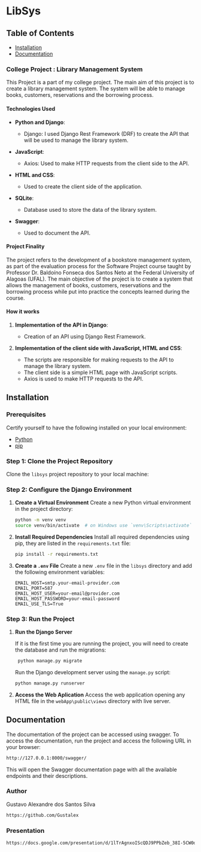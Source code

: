 # LibSys

## Table of Contents

- [Installation](#Installation)
- [Documentation](#Documentation)


### College Project : Library Management System 

This Project is a part of my college project. The main aim of this project is to create a library management system. The system will be able to manage books, customers, reservations and the borrowing process. 

#### Technologies Used

- **Python and Django**:
  - Django: I used Django Rest Framework (DRF) to create the API that will be used to manage the library system.

- **JavaScript**:
  - Axios: Used to make HTTP requests from the client side to the API.

- **HTML and CSS**:
   - Used to create the client side of the application.

- **SQLite**:
   - Database used to store the data of the library system.

- **Swagger**:
   - Used to document the API.

#### Project Finality

The project refers to the development of a bookstore management system, as part of the evaluation process for the Software Project course taught by Professor Dr. Baldoíno Fonseca dos Santos Neto at the Federal University of Alagoas (UFAL). The main objective of the project is to create a system that allows the management of books, customers, reservations and the borrowing process while put into practice the concepts learned during the course.

#### How it works

1. **Implementation of the API in Django**:
   - Creation of an API using Django Rest Framework.

2. **Implementation of the client side with JavaScript, HTML and CSS**:
   - The scripts are responsible for making requests to the API to manage the library system.
   - The client side is a simple HTML page with JavaScript scripts.
   - Axios is used to make HTTP requests to the API.

## Installation

### Prerequisites

Certify yourself to have the following installed on your local environment:
- [Python](https://www.python.org/) 
- [pip](https://pip.pypa.io/en/stable/installation/) 

### Step 1: Clone the Project Repository

Clone the `libsys` project repository to your local machine:
    

### Step 2: Configure the Django Environment

1. **Create a Virtual Environment**
    Create a new Python virtual environment in the project directory:
   ```bash
   python -m venv venv
   source venv/bin/activate  # on Windows use `venv\Scripts\activate`
   ```

2. **Install Required Dependencies**
   Install all required dependencies using pip, they are listed in the `requirements.txt` file:
   ```bash
   pip install -r requirements.txt
   ```

3. **Create a `.env` File**
    Create a new `.env` file in the `libsys` directory and add the following environment variables:
   ```env
   EMAIL_HOST=smtp.your-email-provider.com
   EMAIL_PORT=587
   EMAIL_HOST_USER=your-email@provider.com
   EMAIL_HOST_PASSWORD=your-email-password
   EMAIL_USE_TLS=True
   ```

### Step 3: Run the Project

1. **Run the Django Server**

   If it is the first time you are running the project, you will need to create the database and run the migrations:
   ```bash
    python manage.py migrate
    ```

   Run the Django development server using the `manage.py` script:
   ```bash
   python manage.py runserver
   ```


3. **Access the Web Aplication**
   Access the web application opening any HTML file in the `webApp\public\views` directory with live server.

## Documentation

The documentation of the project can be accessed using swagger. To access the documentation, run the project and access the following URL in your browser:
```bash
http://127.0.0.1:8000/swagger/
```
This will open the Swagger documentation page with all the available endpoints and their descriptions.

### Author
Gustavo Alexandre dos Santos Silva
```bash
https://github.com/Gustalex
```

### Presentation
```bash
https://docs.google.com/presentation/d/1lTrAgnxoIScQDJ9PPbZeb_38I-5CW0dpY2qDC4S4rPY/edit?usp=sharing
```
